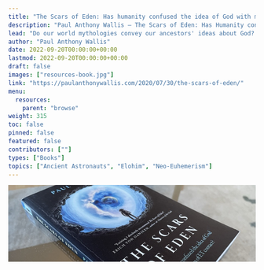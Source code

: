 ```yaml
---
title: "The Scars of Eden: Has humanity confused the idea of God with memories of ET contact?"
description: "Paul Anthony Wallis — The Scars of Eden: Has Humanity confused the idea of God with memories of ET contact? (2021)"
lead: "Do our world mythologies convey our ancestors' ideas about God? Or are they in reality ancestral memories of extra-terrestrial contact? How do ancient stories of contact, adaptation and abduction relate to people's experiences around the world today? The Scars of Eden will take you around the world to hear first-hand from ancestral voices alongside contemporary experiencers and world-renowned researchers. Recent revelations from US Navy, the Pentagon, and French Intelligence bring the reader right up to date in examining what has been forgotten and remembered, hidden and disclosed. If world mythologies, including the Bible, have confused the idea of God with ancient ET visitations, what difference does it make? How does it impact society today? And why is this cultural taboo so widespread and, for the author, so personal?"
author: "Paul Anthony Wallis"
date: 2022-09-20T00:00:00+00:00
lastmod: 2022-09-20T00:00:00+00:00
draft: false
images: ["resources-book.jpg"]
link: "https://paulanthonywallis.com/2020/07/30/the-scars-of-eden/"
menu:
  resources:
    parent: "browse"
weight: 315
toc: false
pinned: false
featured: false
contributors: [""]
types: ["Books"]
topics: ["Ancient Astronauts", "Elohim", "Neo-Euhemerism"]
---
```


![Image](images/the-scars-of-eden-book.jpg "The Scars of Eden, 2021 — Paul Anthony Wallis")
